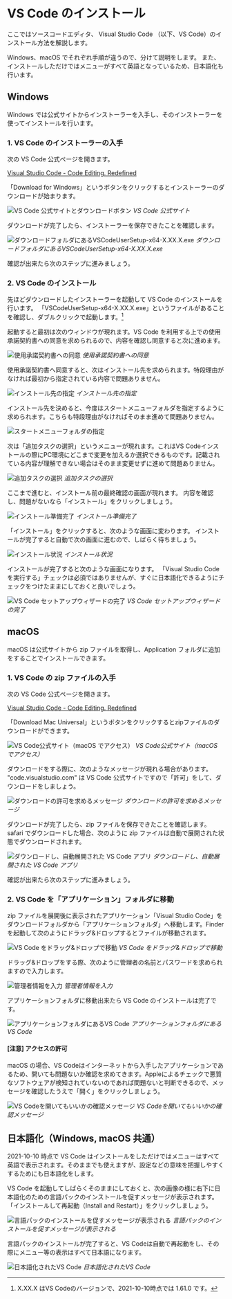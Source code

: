 # VS Code のインストール

ここではソースコードエディタ、 Visual Studio Code （以下、VS Code）のインストール方法を解説します。


Windows、macOS でそれぞれ手順が違うので、分けて説明をします。
また、インストールしただけではメニューがすべて英語となっているため、日本語化も行います。

## Windows

Windows では公式サイトからインストーラーを入手し、そのインストーラーを使ってインストールを行います。

### 1. VS Code のインストーラーの入手

次の VS Code 公式ページを開きます。

[Visual Studio Code - Code Editing. Redefined](https://code.visualstudio.com/)

「Download for Windows」というボタンをクリックするとインストーラーのダウンロードが始まります。

![VS Code 公式サイトとダウンロードボタン](images/image01.png)
_VS Code 公式サイト_

ダウンロードが完了したら、インストーラーを保存できたことを確認します。

![ダウンロードフォルダにあるVSCodeUserSetup-x64-X.XX.X.exe](images/image02.png)
_ダウンロードフォルダにあるVSCodeUserSetup-x64-X.XX.X.exe_

確認が出来たら次のステップに進みましょう。

### 2. VS Code のインストール

先ほどダウンロードしたインストーラーを起動して VS Code のインストールを行います。
「VSCodeUserSetup-x64-X.XX.X.exe」というファイルがあることを確認し、ダブルクリックで起動します。[^1]

[^1]: X.XX.X はVS Codeのバージョンで、2021-10-10時点では 1.61.0 です。

起動すると最初は次のウィンドウが現れます。VS Code を利用する上での使用承諾契約書への同意を求められるので、内容を確認し同意すると次に進めます。

![使用承諾契約書への同意](images/image03.png)
_使用承諾契約書への同意_

使用承諾契約書へ同意すると、次はインストール先を求められます。特段理由がなければ最初から指定されている内容で問題ありません。

![インストール先の指定](images/image04.png)
_インストール先の指定_

インストール先を決めると、今度はスタートメニューフォルダを指定するように求められます。こちらも特段理由がなければそのまま進めて問題ありません。

![スタートメニューフォルダの指定](images/image05.png)

次は「追加タスクの選択」というメニューが現れます。これはVS Codeインストールの際にPC環境にどこまで変更を加えるか選択できるものです。記載されている内容が理解できない場合はそのまま変更せずに進めて問題ありません。

![追加タスクの選択](images/image06.png)
_追加タスクの選択_

ここまで進むと、インストール前の最終確認の画面が現れます。
内容を確認し、問題がないなら「インストール」をクリックしましょう。

![インストール準備完了](images/image07.png)
_インストール準備完了_

「インストール」をクリックすると、次のような画面に変わります。
インストールが完了すると自動で次の画面に進むので、しばらく待ちましょう。

![インストール状況](images/image08.png)
_インストール状況_

インストールが完了すると次のような画面になります。
「Visual Studio Code を実行する」チェックは必須ではありませんが、すぐに日本語化できるようにチェックをつけたままにしておくと良いでしょう。

![VS Code セットアップウィザードの完了](images/image09.png)
_VS Code セットアップウィザードの完了_

## macOS 

macOS は公式サイトから zip ファイルを取得し、Application フォルダに追加をすることでインストールできます。

### 1. VS Code の zip ファイルの入手

次の VS Code 公式ページを開きます。

[Visual Studio Code - Code Editing. Redefined](https://code.visualstudio.com/)

「Download Mac Universal」というボタンをクリックするとzipファイルのダウンロードができます。

![VS Code公式サイト（macOS でアクセス）](images/macos01.png)
_VS Code公式サイト（macOS でアクセス）_

ダウンロードをする際に、次のようなメッセージが現れる場合があります。
"code.visualstudio.com" は VS Code 公式サイトですので「許可」をして、ダウンロードをしましょう。

![ダウンロードの許可を求めるメッセージ](images/macos02.png)
_ダウンロードの許可を求めるメッセージ_

ダウンロードが完了したら、zip ファイルを保存できたことを確認します。
safari でダウンロードした場合、次のように zip ファイルは自動で展開された状態でダウンロードされます。

![ダウンロードし、自動展開された VS Code アプリ](images/macos03.png)
_ダウンロードし、自動展開された VS Code アプリ_

確認が出来たら次のステップに進みましょう。

### 2. VS Code を「アプリケーション」フォルダに移動

zip ファイルを展開後に表示されたアプリケーション「Visual Studio Code」をダウンロードフォルダから「アプリケーションフォルダ」へ移動します。Finder を起動して次のようにドラッグ&ドロップするとファイルが移動されます。

![VS Code をドラッグ&ドロップで移動](images/macos04.png)
_VS Code をドラッグ&ドロップで移動_

ドラッグ&ドロップをする際、次のように管理者の名前とパスワードを求められますので入力します。

![管理者情報を入力](images/macos05.png)
_管理者情報を入力_

アプリケーションフォルダに移動出来たら VS Code のインストールは完了です。

![アプリケーションフォルダにあるVS Code](images/macos06.png)
_アプリケーションフォルダにあるVS Code_

#### [注意] アクセスの許可

macOS の場合、VS Codeはインターネットから入手したアプリケーションであるため、開いても問題ないか確認を求めてきます。Appleによるチェックで悪質なソフトウェアが検知されていないのであれば問題ないと判断できるので、メッセージを確認したうえで「開く」をクリックしましょう。

![VS Codeを開いてもいいかの確認メッセージ](images/macos07.png)
_VS Codeを開いてもいいかの確認メッセージ_


## 日本語化（Windows, macOS 共通）

2021-10-10 時点で VS Code はインストールをしただけではメニューはすべて英語で表示されます。そのままでも使えますが、設定などの意味を把握しやすくするためにも日本語化をします。

VS Code を起動してしばらくそのままにしておくと、次の画像の様に右下に日本語化のための言語パックのインストールを促すメッセージが表示されます。「インストールして再起動（Install and Restart）」をクリックしましょう。

![言語パックのインストールを促すメッセージが表示される](images/image10.png)
_言語パックのインストールを促すメッセージが表示される_

言語パックのインストールが完了すると、VS Codeは自動で再起動をし、その際にメニュー等の表示はすべて日本語になります。

![日本語化されたVS Code](images/image11.png)
_日本語化されたVS Code_
